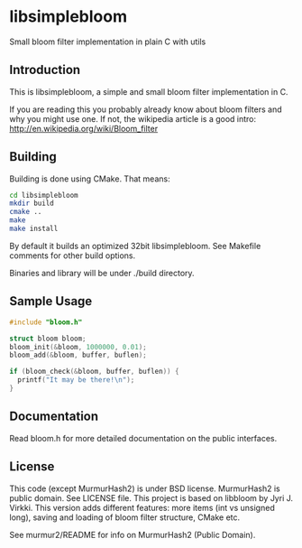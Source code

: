 # libsimplebloom
Small bloom filter implementation in plain C with utils

Introduction
------------
This is libsimplebloom, a simple and small bloom filter implementation in C.

If you are reading this you probably already know about bloom filters
and why you might use one. If not, the wikipedia article is a good intro:
http://en.wikipedia.org/wiki/Bloom_filter


Building
--------
Building is done using CMake. That means:
```bash
cd libsimplebloom 
mkdir build
cmake ..
make 
make install
```

By default it builds an optimized 32bit libsimplebloom. See Makefile comments
for other build options.

Binaries and library will be under ./build directory.

Sample Usage
------------

```c
#include "bloom.h"

struct bloom bloom;
bloom_init(&bloom, 1000000, 0.01);
bloom_add(&bloom, buffer, buflen);

if (bloom_check(&bloom, buffer, buflen)) {
  printf("It may be there!\n");
}
```


Documentation
-------------
Read bloom.h for more detailed documentation on the public interfaces.


License
-------
This code (except MurmurHash2) is under BSD license. MurmurHash2 is
public domain. See LICENSE file.
This project is based on libbloom by Jyri J. Virkki. This version adds
different features: more items (int vs unsigned long), saving and 
loading of bloom filter structure, CMake etc.

See murmur2/README for info on MurmurHash2 (Public Domain).
